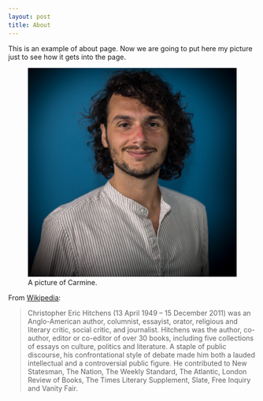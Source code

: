 ```yaml
---
layout: post
title: About
---
```


This is an example of about page. Now we are going to put here my picture just to see how it gets into the page.

<figure>
  <img alt="Christopher Hitchens" src="./assets/images/carmine.jpg" />
  <figcaption>
    A picture of Carmine.
  </figcaption>
</figure>

From [Wikipedia](https://en.wikipedia.org/wiki/Christopher_Hitchens):

>Christopher Eric Hitchens (13 April 1949 – 15 December 2011) was an Anglo-American author, columnist, essayist, orator, religious and literary critic, social critic, and journalist. Hitchens was the author, co-author, editor or co-editor of over 30 books, including five collections of essays on culture, politics and literature. A staple of public discourse, his confrontational style of debate made him both a lauded intellectual and a controversial public figure. He contributed to New Statesman, The Nation, The Weekly Standard, The Atlantic, London Review of Books, The Times Literary Supplement, Slate, Free Inquiry and Vanity Fair.